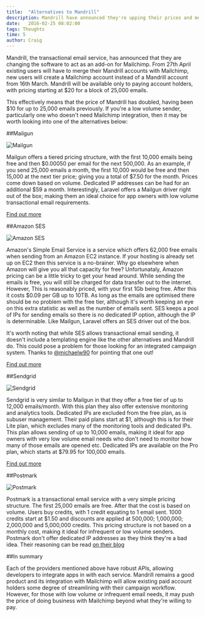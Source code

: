 ```yaml
---
title:  "Alternatives to Mandrill"
description: Mandrill have announced they're upping their prices and merging with Mailchimp. Here are some alternatives to consider
date:   2016-02-25 08:02:00
tags: Thoughts
time: 5
author: Craig
---
```


Mandrill, the transactional email service, has announced that they are changing the software to act as an add-on for Mailchimp. From 27th April existing users will have to merge their Mandrill accounts with Mailchimp, new users will create a Mailchimp account instead of a Mandrill account from 16th March. Mandrill will be available only to paying account holders, with pricing starting at $20 for a block of 25,000 emails.

This effectively means that the price of Mandrill has doubled, having been $10 for up to 25,000 emails previously. If you're a low volume sender, particularly one who doesn't need Mailchimp integration, then it may be worth looking into one of the alternatives below:

##Mailgun

![Mailgun](/img/mailgun.jpg)

Mailgun offers a tiered pricing structure, with the first 10,000 emails being free and then $0.00050 per email for the next 500,000. As an example, if you send 25,000 emails a month, the first 10,000 would be free and then 15,000 at the next tier price; giving you a total of $7.50 for the month. Prices come down based on volume. Dedicated IP addresses can be had for an additional $59 a month. Interestingly, Laravel offers a Mailgun driver right out of the box; making them an ideal choice for app owners with low volume transactional email requirements.

[Find out more](https://www.mailgun.com/)

##Amazon SES

![Amazon SES](/img/aws.jpg)

Amazon's Simple Email Service is a service which offers 62,000 free emails when sending from an Amazon EC2 instance. If your hosting is already set up on EC2 then this service is a no-brainer. Why go elsewhere when Amazon will give you all that capacity for free? Unfortunataly, Amazon pricing can be a little tricky to get your head around. While sending the emails is free, you will still be charged for data transfer out to the internet. However, This is reasonably priced, with your first 1Gb being free. After this it costs $0.09 per GB up to 10TB. As long as the emails are optimised there should be no problem with the free tier, although it's worth keeping an eye on this extra statistic as well as the number of emails sent. SES keeps a pool of IPs for sending emails so there is no dedicated IP option, although the IP is determinable. Like Mailgun, Laravel offers an SES driver out of the box.

It's worth noting that while SES allows transactional email sending, it doesn't include a templating engine like the other alternatives and Mandrill do. This could pose a problem for those looking for an integrated campaign system. Thanks to [@michaelw90](https://twitter.com/michaelw90) for pointing that one out!

[Find out more](https://aws.amazon.com/ses/)

##Sendgrid

![Sendgrid](/img/sendgrid.jpg)

Sendgrid is very similar to Mailgun in that they offer a free tier of up to 12,000 emails/month. With this plan they also offer extensive monitoring and analytics tools. Dedicated IPs are excluded from the free plan, as is subuser management. Their paid plans start at $1, although this is for their Lite plan, which excludes many of the monitoring tools and dedicated IPs. This plan allows sending of up to 10,000 emails, making it ideal for app owners with very low volume email needs who don't need to monitor how many of those emails are opened etc. Dedicated IPs are available on the Pro plan, which starts at $79.95 for 100,000 emails.

[Find out more](https://sendgrid.com)

##Postmark

![Postmark](/img/postmark.jpg)

Postmark is a transactional email service with a very simple pricing structure. The first 25,000 emails are free. After that the cost is based on volume. Users buy credits, with 1 credit equating to 1 email sent. 1000 credits start at $1.50 and discounts are applied at 500,000; 1,000,000; 2,000,000 and 5,000,000 credits. This pricing structure is not based on a monthly cost, making it ideal for infrequent or low volume senders. Postmark don't offer dedicated IP addresses as they think they're a bad idea. Their reasoning can be read [on their blog](https://postmarkapp.com/blog/the-false-promises-of-dedicated-ips)

##In summary

Each of the providers mentioned above have robust APIs, allowing developers to integrate apps in with each service. Mandrill remains a good product and its integration with Mailchimp will allow existing paid account holders some degree of streamlining with their campaign workflow. However, for those with low volume or infrequent email needs, it may push the price of doing business with Mailchimp beyond what they're willing to pay.